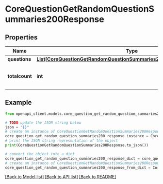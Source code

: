 # CoreQuestionGetRandomQuestionSummaries200Response


## Properties

Name | Type | Description | Notes
------------ | ------------- | ------------- | -------------
**questions** | [**List[CoreQuestionGetRandomQuestionSummaries200ResponseQuestionsInner]**](CoreQuestionGetRandomQuestionSummaries200ResponseQuestionsInner.md) |  | 
**totalcount** | **int** | total number of questions in result set | [default to null]

## Example

```python
from openapi_client.models.core_question_get_random_question_summaries200_response import CoreQuestionGetRandomQuestionSummaries200Response

# TODO update the JSON string below
json = "{}"
# create an instance of CoreQuestionGetRandomQuestionSummaries200Response from a JSON string
core_question_get_random_question_summaries200_response_instance = CoreQuestionGetRandomQuestionSummaries200Response.from_json(json)
# print the JSON string representation of the object
print(CoreQuestionGetRandomQuestionSummaries200Response.to_json())

# convert the object into a dict
core_question_get_random_question_summaries200_response_dict = core_question_get_random_question_summaries200_response_instance.to_dict()
# create an instance of CoreQuestionGetRandomQuestionSummaries200Response from a dict
core_question_get_random_question_summaries200_response_from_dict = CoreQuestionGetRandomQuestionSummaries200Response.from_dict(core_question_get_random_question_summaries200_response_dict)
```
[[Back to Model list]](../README.md#documentation-for-models) [[Back to API list]](../README.md#documentation-for-api-endpoints) [[Back to README]](../README.md)


